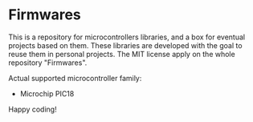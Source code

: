 # Firmwares
 This is a repository for microcontrollers libraries, and a box for eventual projects based on them. These libraries are developed with the goal to reuse them in personal projects.
The MIT license apply on the whole repository "Firmwares".

Actual supported microcontroller family: 

- Microchip PIC18


Happy coding!

